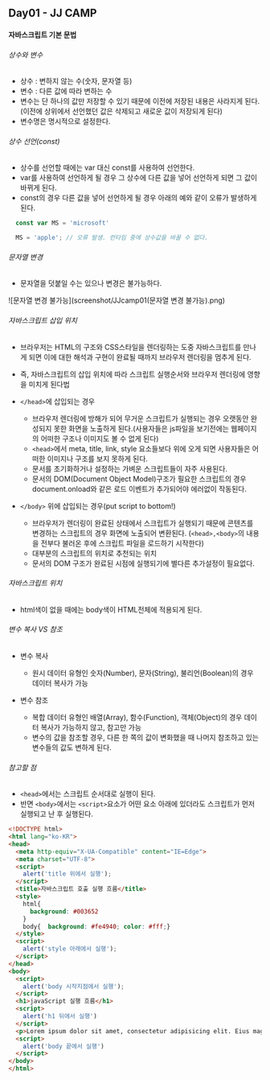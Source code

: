 ## Day01 - JJ CAMP  

#### 자바스크립트 기본 문법  

###### 상수와 변수
* 상수 : 변하지 않는 수(숫자, 문자열 등)
* 변수 : 다른 값에 따라 변하는 수
* 변수는 단 하나의 값만 저장할 수 있기 때문에 이전에 저장된 내용은 사라지게 된다.(이전에 상위에서 선언했던 값은 삭제되고 새로운 값이 저장되게 된다)
* 변수명은 명시적으로 설정한다.  

###### 상수 선언(const)
* 상수를 선언할 때에는 var 대신 const를 사용하여 선언한다.
* var를 사용하여 선언하게 될 경우 그 상수에 다른 값을 넣어 선언하게 되면 그 값이 바뀌게 된다.
* const의 경우 다른 값을 넣어 선언하게 될 경우 아래의 예와 같이 오류가 발생하게 된다.

```js
  const var MS = 'microsoft'

  MS = 'apple'; // 오류 발생. 런타임 중에 상수값을 바꿀 수 없다.
```


###### 문자열 변경
  * 문자열을 덧붙일 수는 있으나 변경은 불가능하다.  

![문자열 변경 불가능](screenshot/JJcamp01(문자열 변경 불가능).png)


###### 자바스크립트 삽입 위치
* 브라우저는 HTML의 구조와 CSS스타일을 렌더링하는 도중 자바스크립트를 만나게 되면 이에 대한 해석과 구현이 완료될 때까지 브라우저 렌더링을 멈추게 된다.  
* 즉, 자바스크립트의 삽입 위치에 따라 스크립트 실행순서와 브라우저 렌더링에 영향을 미치게 된다법

* `</head>`에 삽입되는 경우  

  * 브라우저 렌더링에 방해가 되어 무거운 스크립트가 실행되는 경우 오랫동안 완성되지 못한 화면을 노출하게 된다.(사용자들은 js파일을 보기전에는 웹페이지의 어떠한 구조나 이미지도 볼 수 없게 된다)
  * `<head>`에서 meta, title, link, style 요소들보다 위에 오게 되면 사용자들은 어떠한 이미지나 구조를 보지 못하게 된다.
  * 문서를 초기화하거나 설정하는 가벼운 스크립트들이 자주 사용된다.
  * 문서의 DOM(Document Object Model)구조가 필요한 스크립트의 경우 document.onload와 같은 로드 이벤트가 추가되어야 에러없이 작동된다.


* `</body>` 위에 삽입되는 경우(put script to bottom!)  

  * 브라우저가 렌더링이 완료된 상태에서 스크립트가 실행되기 때문에 콘텐츠를 변경하는 스크립트의 경우 화면에 노출되어 변환된다.
  (`<head>,<body>`의 내용을 전부다 불러온 후에 스크립트 파일을 로드하기 시작한다)
  * 대부분의 스크립트의 위치로 추천되는 위치
  * 문서의 DOM 구조가 완료된 시점에 실행되기에 별다른 추가설정이 필요없다.

###### 자바스크립트 위치
  * html색이 없을 때에는 body색이 HTML전체에 적용되게 된다.

###### 변수 복사 VS 참조  
  * 변수 복사
    * 원시 데이터 유형인 숫자(Number), 문자(String), 불리언(Boolean)의 경우 데이터 복사가 가능  

  * 변수 참조
    * 복합 데이터 유형인 배열(Array), 함수(Function), 객체(Object)의 경우 데이터 복사가 가능하지 않고, 참고만 가능
    * 변수의 값을 참조할 경우, 다른 한 쪽의 값이 변화했을 때 나머지 참조하고 있는 변수들의 값도 변하게 된다.

###### 참고할 점
  * `<head>`에서는 스크립트 순서대로 실행이 된다.
  * 반면 `<body>`에서는 `<script>`요소가 어떤 요소 아래에 있더라도 스크립트가 먼저 실행되고 난 후 실행된다.

```html
<!DOCTYPE html>
<html lang="ko-KR">
<head>
  <meta http-equiv="X-UA-Compatible" content="IE=Edge">
  <meta charset="UTF-8">
  <script>
    alert('title 위에서 실행');
  </script>
  <title>자바스크립트 호출 실행 흐름</title>
  <style>
    html{
      background: #003652
    }
    body{  background: #fe4940; color: #fff;}
  </style>
  <script>
    alert('style 아래에서 실행');
  </script>
</head>
<body>
  <script>
    alert('body 시작지점에서 실행');
  </script>
  <h1>javaScript 실행 흐름</h1>
  <script>
    alert('h1 뒤에서 실행')
  </script>
  <p>Lorem ipsum dolor sit amet, consectetur adipisicing elit. Eius magnam omnis voluptatem laudantium quis, inventore soluta veritatis, culpa consequuntur minus aperiam tempore earum repellat est accusantium rerum rem itaque eligendi!</p>
  <script>
    alert('body 끝에서 실행')
  </script>
</body>
</html>
  ```
